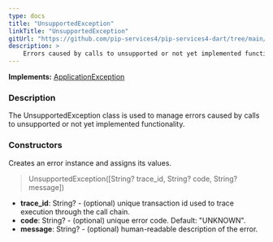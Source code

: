 ```yaml
---
type: docs
title: "UnsupportedException"
linkTitle: "UnsupportedException"
gitUrl: "https://github.com/pip-services4/pip-services4-dart/tree/main/pip-services4-commons-dart"
description: >
    Errors caused by calls to unsupported or not yet implemented functionality.
---
```


**Implements:** [ApplicationException](../application_exception)

### Description

The UnsupportedException class is used to manage errors caused by calls to unsupported or not yet implemented functionality.

### Constructors
Creates an error instance and assigns its values.

> UnsupportedException([String? trace_id, String? code, String? message])

- **trace_id**: String? - (optional) unique transaction id used to trace execution through the call chain.
- **code**: String? - (optional) unique error code. Default: "UNKNOWN".
- **message**: String? - (optional) human-readable description of the error.
